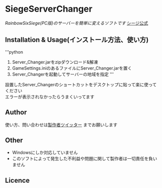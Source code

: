 # SiegeServerChanger
*RainbowSixSiege(PC版)のサーバーを簡単に変えるソフトです*
[シージ公式](http://www.ubisoft.co.jp/r6s/)

## Installation & Usage(インストール方法、使い方)
'''python
1. Server_Changer.jarをzipダウンロード&解凍
2. GameSettings.iniのあるファイルにServer_Changer.jarを置く
3. Server_Changerを起動してサーバーの地域を指定
'''

設置したServer_Changerのショートカットをデスクトップに貼って楽に使ってください  
エラーが表示されなかったらうまくいってます

## Author
使い方、問い合わせは[製作者ツイッター](https://twitter.com/okanosyogo)
までお願いします

## Other
* Windowsにしか対応していません  
* このソフトによって発生した不利益や問題に関して製作者は一切責任を負いません

## Licence


